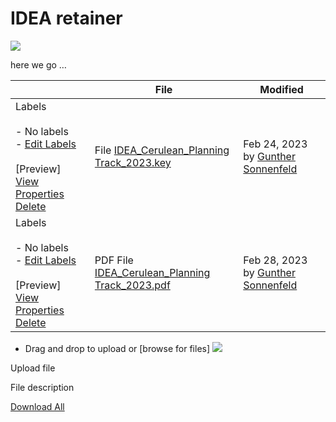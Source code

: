 # IDEA retainer

![](https://api.media.atlassian.com/file/1e4c65c4-7184-47b0-8a21-25873274d51b/image?token=eyJhbGciOiJIUzI1NiJ9.eyJpc3MiOiIyNThjNGJmYi1kNmM0LTRiMmQtOGJmYS05MjczZjRmYzQwMGUiLCJhY2Nlc3MiOnsidXJuOmZpbGVzdG9yZTpmaWxlOjFlNGM2NWM0LTcxODQtNDdiMC04YTIxLTI1ODczMjc0ZDUxYiI6WyJyZWFkIl19LCJleHAiOjE3NTQyOTg3MTIsIm5iZiI6MTc1NDI5NTcxMiwiYWFJZCI6IjU1NzA1ODoyNmZhN2IxMC1jZjQ5LTQ3M2MtODFjMS1mZWU0ZTU3NGE5ZjcifQ.gSkrvGkUjbeYs0ZDKjrNMDwmzaZ79foFVWUn2z_qUew&client=258c4bfb-d6c4-4b2d-8bfa-9273f4fc400e&name=IDEA_Cerulean_Planning%20Track_2023.pdf)

here we go …

   

|     | File | Modified |
| --- | --- | --- |
| Labels<br><br>- No labels<br>- [Edit Labels](#)<br><br>[Preview] [View](/wiki/download/attachments/1888714753/IDEA_Cerulean_Planning+Track_2023.key?version=1) [Properties](/wiki/pages/editattachment.action?pageId=1888714753&fileName=IDEA_Cerulean_Planning+Track_2023.key&isFromPageView=true) [Delete](/wiki/pages/confirmattachmentremoval.action?pageId=1888714753&fileName=IDEA_Cerulean_Planning+Track_2023.key) | File [IDEA\_Cerulean\_Planning Track\_2023.key](/wiki/download/attachments/1888714753/IDEA_Cerulean_Planning%20Track_2023.key?api=v2) | Feb 24, 2023 by [Gunther Sonnenfeld](/wiki/people/63f6548d4c355259db9d7637) |
| Labels<br><br>- No labels<br>- [Edit Labels](#)<br><br>[Preview] [View](/wiki/download/attachments/1888714753/IDEA_Cerulean_Planning+Track_2023.pdf?version=3) [Properties](/wiki/pages/editattachment.action?pageId=1888714753&fileName=IDEA_Cerulean_Planning+Track_2023.pdf&isFromPageView=true) [Delete](/wiki/pages/confirmattachmentremoval.action?pageId=1888714753&fileName=IDEA_Cerulean_Planning+Track_2023.pdf) | PDF File [IDEA\_Cerulean\_Planning Track\_2023.pdf](/wiki/download/attachments/1888714753/IDEA_Cerulean_Planning%20Track_2023.pdf?api=v2) | Feb 28, 2023 by [Gunther Sonnenfeld](/wiki/people/63f6548d4c355259db9d7637) |

- Drag and drop to upload or [browse for files] ![](/wiki/images/icons/wait.gif)

Upload file 

File description  

[Download All](/wiki/download/all_attachments?pageId=1888714753)